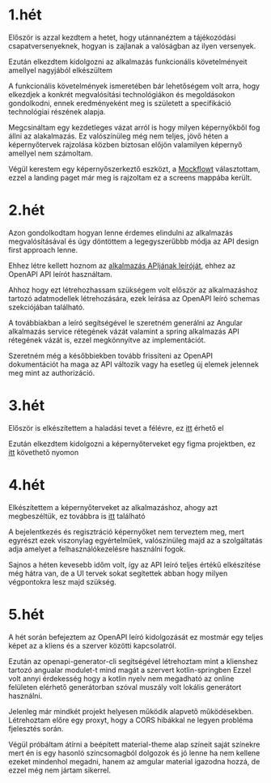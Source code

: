 # 1.hét
Először is azzal kezdtem a hetet, hogy utánnanéztem a tájékozódási csapatversenyeknek,
hogyan is zajlanak a valóságban az ilyen versenyek.

Ezután elkezdtem kidolgozni az alkalmazás funkcionális követelményeit amellyel nagyjából elkészültem

A funkcionális követelmények ismeretében bár lehetőségem volt arra, hogy elkezdjek a konkrét megvalósítási technológiákon és megoldásokon gondolkodni,
ennek eredményeként meg is született a specifikáció technológiai részének alapja.

Megcsináltam egy kezdetleges vázat arról is hogy milyen képernyőkből fog állni az alakalmazás. 
Ez valószínüleg még nem teljes, jövő héten a képernyőtervek rajzolása közben biztosan előjön valamilyen képernyő amellyel nem számoltam.

Végül kerestem egy képernyőszerkeztő eszközt, a [Mockflowt](https://www.mockflow.com/) választottam,
ezzel a landing paget már meg is rajzoltam ez a screens mappába került.


# 2.hét
Azon gondolkodtam hogyan lenne érdemes elindulni az alkalmazás megvalósításával és úgy döntöttem a legegyszerűbbb módja az API design first approach lenne.

Ehhez létre kellett hoznom az [alkalmazás APIjának leíróját](https://github.com/Tibi3k/Orientation-team-competition/tree/dev/docs/datamodels/openAPI.yaml), ehhez az OpenAPI API leírót használtam.

Ahhoz hogy ezt létrehozhassam szükségem volt először az alkalmazáshoz tartozó adatmodellek létrehozására, ezek leírása az OpenAPI leíró schemas szekciójában található.

A továbbiakban a leíró segítségével le szeretném generálni az Angular alkalmazás service rétegének vázát valamint a spring alkalmazás API rétegének vázát is, ezzel megkönnyítve az implementációt.

Szeretném még a későbbiekben tovább frissíteni az OpenAPI dokumentációt ha maga az API változik vagy ha esetleg új elemek jelennek meg mint az authorizáció.

# 3.hét
Először is elkészítettem a haladási tevet a félévre, ez [itt](https://docs.google.com/spreadsheets/d/1Lb5Jis3mx3fcaNGse7oVrjR6BBoOEuw7Z8uxoDg3Ve8/edit?usp=sharing) érhető el

Ezután elkezdtem kidolgozni a képernyőterveket egy figma projektben, ez [itt](https://www.figma.com/file/WoH698ejQnfcTMaumpJUYI/Untitled?node-id=0%3A1&t=nrwNWCSTjWmsbac0-1) követhető nyomon

# 4.hét

Elkészítettem a képernyőterveket az alkalmazáshoz, ahogy azt megbeszéltük, ez továbbra is [itt](https://www.figma.com/file/WoH698ejQnfcTMaumpJUYI/Untitled?node-id=0%3A1&t=nrwNWCSTjWmsbac0-1) található

A bejelentkezés és regisztráció képernyőket nem terveztem meg, mert egyrészt ezek viszonylag egyértelműek, valószínüleg majd az a szolgáltatás adja amelyet a felhasználókezelésre használni fogok.

Sajnos a héten kevesebb időm volt, így az API leíró teljes értékű elkészítése még hátra van, de a UI tervek sokat segítettek abban hogy milyen végpontokra lesz majd szükség.

# 5.hét

A hét során befejeztem az OpenAPI leíró kidolgozását ez mostmár egy teljes képet az a kliens és a szerver közötti kapcsolatról.

Ezután az openapi-generator-cli segítségével létrehoztam mint a klienshez tartozó angualar modulet-t mind magát a szervert kotlin-springben
Ezzel volt annyi érdekesség hogy a kotlin nyelv nem megadható az online felületen elérhető generátorban szóval muszály volt lokális generátort használni.

Jelenleg már mindkét projekt helyesen működik alapvető működésekben. Létrehoztam előre egy proxyt, hogy  a CORS hibákkal ne legyen probléma fjelesztés során.

Végül próbáltam átírni a beépített material-theme alap színeit saját színekre mert én is egy hasonló színcsomagból dolgozok és jó lenne ha nem kellene ezeket mindenhol megadni, hanem az amgular material igazodna hozzá, de ezzel még nem jártam sikerrel.